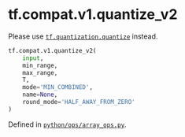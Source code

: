 <div itemscope itemtype="http://developers.google.com/ReferenceObject">
<meta itemprop="name" content="tf.compat.v1.quantize_v2" />
<meta itemprop="path" content="Stable" />
</div>

# tf.compat.v1.quantize_v2

Please use <a href="../../../tf/quantization/quantize.md"><code>tf.quantization.quantize</code></a> instead.

``` python
tf.compat.v1.quantize_v2(
    input,
    min_range,
    max_range,
    T,
    mode='MIN_COMBINED',
    name=None,
    round_mode='HALF_AWAY_FROM_ZERO'
)
```



Defined in [`python/ops/array_ops.py`](/code/stable/tensorflow/python/ops/array_ops.py).

<!-- Placeholder for "Used in" -->
